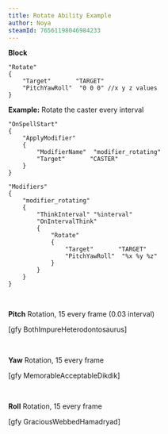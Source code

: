 ```yaml
---
title: Rotate Ability Example
author: Noya
steamId: 76561198046984233
---
```


**Block**
~~~
"Rotate"
{
    "Target"       "TARGET"
    "PitchYawRoll"	"0 0 0" //x y z values
}
~~~

**Example:** Rotate the caster every interval
~~~
"OnSpellStart"
{
    "ApplyModifier"
    {
        "ModifierName"	"modifier_rotating"
        "Target"       "CASTER"
    }
}

"Modifiers"
{ 
    "modifier_rotating"
    {
        "ThinkInterval" "%interval"	
        "OnIntervalThink"
        {
            "Rotate"
            {
                "Target"       "TARGET"
                "PitchYawRoll"	"%x %y %z"
            }
        }
    }
}
~~~

<br>

**Pitch** Rotation, 15 every frame (0.03 interval)

[gfy BothImpureHeterodontosaurus]

<br>

**Yaw** Rotation, 15 every frame

[gfy MemorableAcceptableDikdik]

<br>

**Roll** Rotation, 15 every frame

[gfy GraciousWebbedHamadryad]

